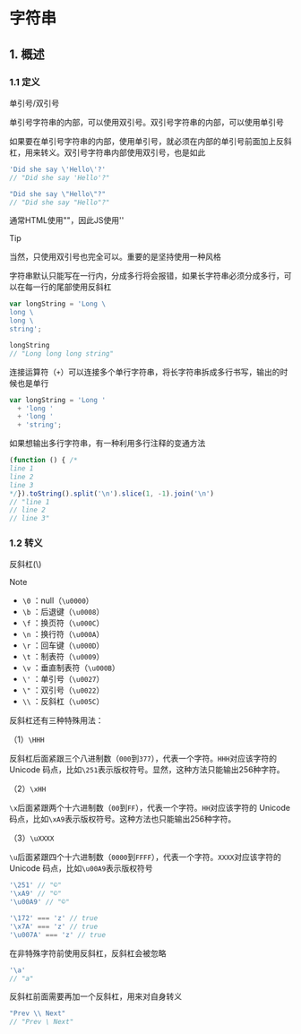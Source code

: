 # 字符串

## 1. 概述

### 1.1 定义

单引号/双引号

单引号字符串的内部，可以使用双引号。双引号字符串的内部，可以使用单引号

如果要在单引号字符串的内部，使用单引号，就必须在内部的单引号前面加上反斜杠，用来转义。双引号字符串内部使用双引号，也是如此

```javascript
'Did she say \'Hello\'?'
// "Did she say 'Hello'?"

"Did she say \"Hello\"?"
// "Did she say "Hello"?"
```

通常HTML使用""，因此JS使用''

> [!Tip]
>
> 当然，只使用双引号也完全可以。重要的是坚持使用一种风格

字符串默认只能写在一行内，分成多行将会报错，如果长字符串必须分成多行，可以在每一行的尾部使用反斜杠

```javascript
var longString = 'Long \
long \
long \
string';

longString
// "Long long long string"
```

连接运算符（`+`）可以连接多个单行字符串，将长字符串拆成多行书写，输出的时候也是单行

```javascript
var longString = 'Long '
  + 'long '
  + 'long '
  + 'string';
```

如果想输出多行字符串，有一种利用多行注释的变通方法

```javascript
(function () { /*
line 1
line 2
line 3
*/}).toString().split('\n').slice(1, -1).join('\n')
// "line 1
// line 2
// line 3"
```

### 1.2 转义

反斜杠(\\)

> [!Note]
>
> - `\0` ：null（`\u0000`）
> - `\b` ：后退键（`\u0008`）
> - `\f` ：换页符（`\u000C`）
> - `\n` ：换行符（`\u000A`）
> - `\r` ：回车键（`\u000D`）
> - `\t` ：制表符（`\u0009`）
> - `\v` ：垂直制表符（`\u000B`）
> - `\'` ：单引号（`\u0027`）
> - `\"` ：双引号（`\u0022`）
> - `\\` ：反斜杠（`\u005C`）

反斜杠还有三种特殊用法：

（1）`\HHH`

反斜杠后面紧跟三个八进制数（`000`到`377`），代表一个字符。`HHH`对应该字符的 Unicode 码点，比如`\251`表示版权符号。显然，这种方法只能输出256种字符。

（2）`\xHH`

`\x`后面紧跟两个十六进制数（`00`到`FF`），代表一个字符。`HH`对应该字符的 Unicode 码点，比如`\xA9`表示版权符号。这种方法也只能输出256种字符。

（3）`\uXXXX`

`\u`后面紧跟四个十六进制数（`0000`到`FFFF`），代表一个字符。`XXXX`对应该字符的 Unicode 码点，比如`\u00A9`表示版权符号

```javascript
'\251' // "©"
'\xA9' // "©"
'\u00A9' // "©"

'\172' === 'z' // true
'\x7A' === 'z' // true
'\u007A' === 'z' // true
```

在非特殊字符前使用反斜杠，反斜杠会被忽略

```javascript
'\a'
// "a"
```

反斜杠前面需要再加一个反斜杠，用来对自身转义

```javascript
"Prev \\ Next"
// "Prev \ Next"
```